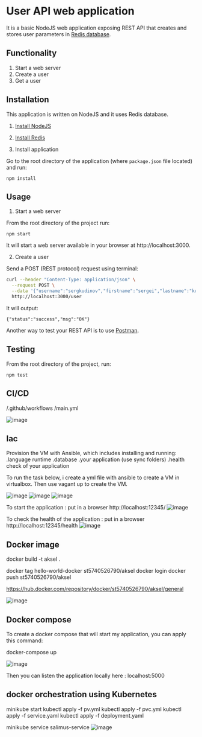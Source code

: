 # User API web application

It is a basic NodeJS web application exposing REST API that creates and stores user parameters in [Redis database](https://redis.io/).

## Functionality

1. Start a web server
2. Create a user
2. Get a user

## Installation

This application is written on NodeJS and it uses Redis database.

1. [Install NodeJS](https://nodejs.org/en/download/)

2. [Install Redis](https://redis.io/download)

3. Install application

Go to the root directory of the application (where `package.json` file located) and run:

```
npm install 
```

## Usage

1. Start a web server

From the root directory of the project run:

```
npm start
```

It will start a web server available in your browser at http://localhost:3000.

2. Create a user

Send a POST (REST protocol) request using terminal:

```bash
curl --header "Content-Type: application/json" \
  --request POST \
  --data '{"username":"sergkudinov","firstname":"sergei","lastname":"kudinov"}' \
  http://localhost:3000/user
```

It will output:

```
{"status":"success","msg":"OK"}
```

Another way to test your REST API is to use [Postman](https://www.postman.com/).



## Testing

From the root directory of the project, run:

```
npm test
```
## CI/CD

/.github/workflows
/main.yml

![image](https://github.com/salimus06/DevOps-project-DSTI/assets/148533821/793850d6-6a7e-4e19-8f9d-daf891a6e960)

## Iac

Provision the VM with Ansible, which includes installing and running:
.language runtime
.database
.your application (use sync folders)
.health check of your application

To run the task below, i create a yml file with ansible to create a VM in virtualbox.
Then use vagant up to create the VM.

![image](https://github.com/salimus06/DevOps-project-DSTI/assets/148533821/c20985f1-b397-4e64-ab14-a07463e24a40)
![image](https://github.com/salimus06/DevOps-project-DSTI/assets/148533821/9c03f00c-be72-43b0-943f-7e708a3ee311)
![image](https://github.com/salimus06/DevOps-project-DSTI/assets/148533821/c10e3ef4-591d-46ca-b04a-32061a0e0e1f)

To start the application : put in a browser http://localhost:12345/
![image](https://github.com/salimus06/DevOps-project-DSTI/assets/148533821/ee840113-6338-4afb-9b0d-0e82f219f29e)

To check the health of  the application : put in a browser http://localhost:12345/health
![image](https://github.com/salimus06/DevOps-project-DSTI/assets/148533821/7e3323ca-3ef5-43c0-b662-2e2425650f00)

## Docker image

docker build -t aksel .

docker tag hello-world-docker st5740526790/aksel
docker login
docker push st5740526790/aksel

https://hub.docker.com/repository/docker/st5740526790/aksel/general

![image](https://github.com/salimus06/DevOps-project-DSTI/assets/148533821/10969b09-fc14-480e-a862-018fa400bd79)


## Docker compose

To create a docker compose that will start my application, you can apply this command:

docker-compose up

![image](https://github.com/salimus06/DevOps-project-DSTI/assets/148533821/a9ced8ed-c9c3-4eb5-821b-6fd33308daf1)



Then you can listen the application locally here : localhost:5000
## docker orchestration using Kubernetes

minikube start
kubectl apply -f pv.yml
kubectl apply -f pvc.yml
kubectl apply -f service.yaml
kubectl apply -f deployment.yaml


minikube service salimus-service
![image](https://github.com/salimus06/DevOps-project-DSTI/assets/148533821/ce221ca2-2e5d-44bb-95b1-408e311a4a08)








